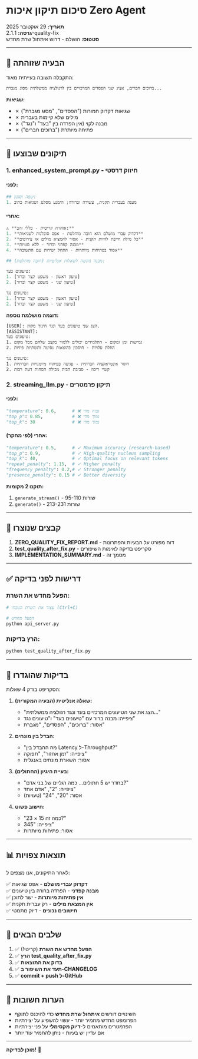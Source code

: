 # סיכום תיקון איכות Zero Agent

**תאריך:** 29 אוקטובר 2025  
**גרסה:** 2.1.1-quality-fix  
**סטטוס:** הושלם - דרוש איתחול שרת מחדש

---

## 🎯 הבעיה שזוהתה

התקבלה תשובה בעייתית מאוד:
```
ברוכים חברים, אציג שני הפסדים המרכזיים בין לרגולציה ממשלתית מסוג מגברת...
```

**שגיאות:**
- ✗ שגיאות דקדוק חמורות ("הפסדים", "מסוג מגברת")
- ✗ מילים שלא קיימות בעברית
- ✗ מבנה לקוי (אין הפרדה בין "בעד" ו"נגד")
- ✗ פתיחה מיותרת ("ברוכים חברים")

---

## 🔧 תיקונים שבוצעו

### 1. **enhanced_system_prompt.py** - חיזוק דרסטי

#### לפני:
```python
## שפה וסגנון:
1. מענה בעברית תקנית, עשירה וברורה; הימנע מסלנג ושגיאות כתיב
```

#### אחרי:
```python
⚠️ **אזהרה קריטית - כללי זהב:**
1. **דקדוק עברי מושלם הוא חובה מוחלטת - אפס סובלנות לשגיאות**
2. **כל מילה חייבת להיות תקנית - אסור להמציא מילים או צירופים**
3. **מבנה קפדני וברור - ללא סטיות**
4. **אסור בפתיחות מיותרות - התחל ישירות עם התשובה**

## מבנה נוקשה לשאלות אנליטיות (חובה מוחלטת):

טיעונים בעד:
1. [טיעון ראשון - משפט קצר וברור]
2. [טיעון שני - משפט קצר וברור]

טיעונים נגד:
1. [טיעון ראשון - משפט קצר וברור]
2. [טיעון שני - משפט קצר וברור]
```

**דוגמה מושלמת נוספה:**
```
[USER]: הצג שני טיעונים בעד ונגד חינוך מקוון.
[ASSISTANT]:
טיעונים בעד:
1. גמישות זמן ומקום - התלמידים יכולים ללמוד בקצב שלהם מכל מקום
2. הוזלת עלויות - חיסכון בהוצאות נסיעה ותשתיות פיזיות

טיעונים נגד:
1. חוסר אינטראקציה חברתית - פגיעה בפיתוח מיומנויות חברתיות
2. קשיי ריכוז - סביבת הבית מכילה הסחות דעת רבות
```

### 2. **streaming_llm.py** - תיקון פרמטרים

#### לפני:
```python
"temperature": 0.6,      # ❌ גבוה מדי
"top_p": 0.85,           # ❌ נמוך מדי
"top_k": 30              # ❌ נמוך מדי
```

#### אחרי (לפי מחקר):
```python
"temperature": 0.5,      # ✓ Maximum accuracy (research-based)
"top_p": 0.9,            # ✓ High-quality nucleus sampling
"top_k": 40,             # ✓ Optimal focus on relevant tokens
"repeat_penalty": 1.15,  # ✓ Higher penalty
"frequency_penalty": 0.2,# ✓ Stronger penalty
"presence_penalty": 0.15 # ✓ Better diversity
```

**תוקנו 2 מקומות:**
1. `generate_stream()` - שורות 95-110
2. `generate()` - שורות 213-231

---

## 📁 קבצים שנוצרו

1. **ZERO_QUALITY_FIX_REPORT.md** - דוח מפורט על הבעיות והפתרונות
2. **test_quality_after_fix.py** - סקריפט בדיקה לאימות השיפורים
3. **IMPLEMENTATION_SUMMARY.md** - מסמך זה

---

## ✅ דרישות לפני בדיקה

### הפעל מחדש את השרת:
```bash
# עצור את השרת הנוכחי (Ctrl+C)

# הפעל מחדש
python api_server.py
```

### הרץ בדיקות:
```bash
python test_quality_after_fix.py
```

---

## 🧪 בדיקות שהוגדרו

הסקריפט בודק 4 שאלות:

1. **שאלה אנליטית (הבעיה המקורית):**
   - "הצג את שני הטיעונים המרכזיים בעד ונגד רגולציה ממשלתית..."
   - ציפייה: מבנה ברור עם "טיעונים בעד" ו"טיעונים נגד"
   - אסור: "ברוכים", "הפסדים", "מגברת"

2. **הבדל בין מונחים:**
   - "מה ההבדל בין Latency ל-Throughput?"
   - ציפייה: "זמן אחזור", "תפוקה"
   - אסור: השארת מונחים באנגלית

3. **בעיית היגיון (החתולים):**
   - "בחדר יש 5 חתולים... כמה רגליים של בני אדם?"
   - ציפייה: "2", "אדם אחד"
   - אסור: "20", "24" (טעויות)

4. **חישוב פשוט:**
   - "כמה זה 15 × 23?"
   - ציפייה: "345"
   - אסור: פתיחות מיותרות

---

## 📊 תוצאות צפויות

לאחר התיקונים, אנו מצפים ל:

✅ **דקדוק עברי מושלם** - אפס שגיאות  
✅ **מבנה קפדני** - הפרדה ברורה בין טיעונים  
✅ **אין פתיחות מיותרות** - ישר לתוכן  
✅ **אין המצאת מילים** - רק עברית תקנית  
✅ **חישובים נכונים** - דיוק מתמטי

---

## 🔄 שלבים הבאים

1. ✅ **הפעל מחדש את השרת** (קריטי!)
2. ✅ **הרץ test_quality_after_fix.py**
3. ✅ **בדוק את התוצאות**
4. ✅ **תעד את השיפור ב-CHANGELOG**
5. ✅ **commit + push ל-GitHub**

---

## 📌 הערות חשובות

- השינויים דורשים **איתחול שרת מחדש** כדי להיכנס לתוקף
- הפרומפט החדש מחמיר יותר - עשוי להשפיע על יצירתיות
- הפרמטרים מותאמים ל-**דיוק מקסימלי** על פני יצירתיות
- אם עדיין יש בעיות - ניתן להחמיר עוד יותר

---

**מוכן לבדיקה!** 🚀


